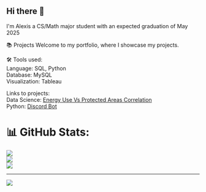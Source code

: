 ## Hi there 👋

I'm Alexis a CS/Math major student with an expected graduation of May 2025

📚 Projects
Welcome to my portfolio, where I showcase my projects.

🛠️ Tools used:<br/>
Language: SQL, Python <br/>
Database: MySQL\
Visualization: Tableau

Links to projects:<br/>
Data Science: [Energy Use Vs Protected Areas Correlation](https://github.com/Yaten-Codes/Energy-Use-Vs-Protected-Areas/blob/main/Energy_Use.ipynb) <br/>
Python: [Discord Bot](https://github.com/Yaten-Codes/Discord-Bot-Project/blob/main/Latest_updated/Book_Bot.py)

# 📊 GitHub Stats:
![](https://github-readme-stats.vercel.app/api?username=Yaten-Codes&theme=default&hide_border=false&include_all_commits=true&count_private=true)<br/>
![](https://nirzak-streak-stats.vercel.app/?user=Yaten-Codes&theme=default&hide_border=false)<br/>
![](https://github-readme-stats.vercel.app/api/top-langs/?username=Yaten-Codes&theme=default&hide_border=false&include_all_commits=true&count_private=true&layout=compact)

---
[![](https://visitcount.itsvg.in/api?id=Yaten-Codes&icon=0&color=0)](https://visitcount.itsvg.in)

<!-- Proudly created with GPRM ( https://gprm.itsvg.in ) -->

<!--  
Here are some ideas to get you started:
- 🔭 I’m currently working on ...
- 🌱 I’m currently learning ...
- 👯 I’m looking to collaborate on ...
- 🤔 I’m looking for help with ...
- 💬 Ask me about ...
- 📫 How to reach me: ...
- 😄 Pronouns: ...
- ⚡ Fun fact: ...
-->
